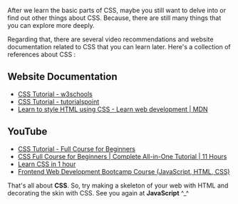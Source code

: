 After we learn the basic parts of CSS, maybe you still want to delve into or find out other things about CSS. Because, there are still many things that you can explore more deeply.

Regarding that, there are several video recommendations and website documentation related to CSS that you can learn later. Here's a collection of references about CSS :

## Website Documentation
- [CSS Tutorial - w3schools](https://www.w3schools.com/css/)
- [CSS Tutorial - tutorialspoint](https://www.tutorialspoint.com/css/index.htm)
- [Learn to style HTML using CSS - Learn web development | MDN](https://developer.mozilla.org/en-US/docs/Learn/CSS)

## YouTube
- [CSS Tutorial - Full Course for Beginners](https://www.youtube.com/watch?v=1Rs2ND1ryYc)
- [CSS Full Course for Beginners | Complete All-in-One Tutorial | 11 Hours](https://www.youtube.com/watch?v=ieTHC78giGQ)
- [Learn CSS in 1 hour](https://www.youtube.com/watch?v=1PnVor36_40)
- [Frontend Web Development Bootcamp Course (JavaScript, HTML, CSS)](https://www.youtube.com/watch?v=XMr3LK01r2Q)

That's all about **CSS**.  So, try making a skeleton of your web with HTML and decorating the skin with CSS. See you again at **JavaScript** ^_^
